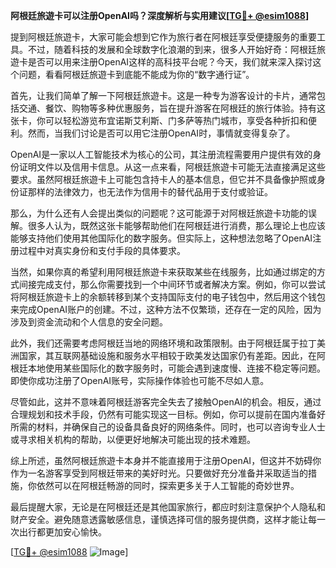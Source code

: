 **阿根廷旅遊卡可以注册OpenAI吗？深度解析与实用建议[[TG💪+ @esim1088](https://t.me/s/esim1088)]**

提到阿根廷旅遊卡，大家可能会想到它作为旅行者在阿根廷享受便捷服务的重要工具。不过，随着科技的发展和全球数字化浪潮的到来，很多人开始好奇：阿根廷旅遊卡是否可以用来注册OpenAI这样的高科技平台呢？今天，我们就来深入探讨这个问题，看看阿根廷旅遊卡到底能不能成为你的“数字通行证”。

首先，让我们简单了解一下阿根廷旅遊卡。这是一种专为游客设计的卡片，通常包括交通、餐饮、购物等多种优惠服务，旨在提升游客在阿根廷的旅行体验。持有这张卡，你可以轻松游览布宜诺斯艾利斯、门多萨等热门城市，享受各种折扣和便利。然而，当我们讨论是否可以用它注册OpenAI时，事情就变得复杂了。

OpenAI是一家以人工智能技术为核心的公司，其注册流程需要用户提供有效的身份证明文件以及信用卡信息。从这一点来看，阿根廷旅遊卡可能无法直接满足这些要求。虽然阿根廷旅遊卡上可能包含持卡人的基本信息，但它并不具备像护照或身份证那样的法律效力，也无法作为信用卡的替代品用于支付或验证。

那么，为什么还有人会提出类似的问题呢？这可能源于对阿根廷旅遊卡功能的误解。很多人认为，既然这张卡能够帮助他们在阿根廷进行消费，那么理论上也应该能够支持他们使用其他国际化的数字服务。但实际上，这种想法忽略了OpenAI注册过程中对真实身份和支付手段的具体要求。

当然，如果你真的希望利用阿根廷旅遊卡来获取某些在线服务，比如通过绑定的方式间接完成支付，那么你需要找到一个中间环节或者解决方案。例如，你可以尝试将阿根廷旅遊卡上的余额转移到某个支持国际支付的电子钱包中，然后用这个钱包来完成OpenAI账户的创建。不过，这种方法不仅繁琐，还存在一定的风险，因为涉及到资金流动和个人信息的安全问题。

此外，我们还需要考虑阿根廷当地的网络环境和政策限制。由于阿根廷属于拉丁美洲国家，其互联网基础设施和服务水平相较于欧美发达国家仍有差距。因此，在阿根廷本地使用某些国际化的数字服务时，可能会遇到速度慢、连接不稳定等问题。即使你成功注册了OpenAI账号，实际操作体验也可能不尽如人意。

尽管如此，这并不意味着阿根廷游客完全失去了接触OpenAI的机会。相反，通过合理规划和技术手段，仍然有可能实现这一目标。例如，你可以提前在国内准备好所需的材料，并确保自己的设备具备良好的网络条件。同时，也可以咨询专业人士或寻求相关机构的帮助，以便更好地解决可能出现的技术难题。

综上所述，虽然阿根廷旅遊卡本身并不能直接用于注册OpenAI，但这并不妨碍你作为一名游客享受到阿根廷带来的美好时光。只要做好充分准备并采取适当的措施，你依然可以在阿根廷畅游的同时，探索更多关于人工智能的奇妙世界。

最后提醒大家，无论是在阿根廷还是其他国家旅行，都应时刻注意保护个人隐私和财产安全。避免随意透露敏感信息，谨慎选择可信的服务提供商，这样才能让每一次出行都更加安心愉快。

[[TG💪+ @esim1088](https://t.me/s/esim1088) ![Image](https://i.postimg.cc/4NQfJmqS/Snipaste-2025-05-13-00-14-12.png)]